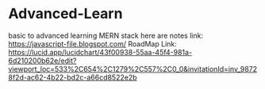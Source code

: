 # Advanced-Learn
basic to advanced learning MERN stack
here are notes link: https://javascript-file.blogspot.com/
RoadMap Link: https://lucid.app/lucidchart/43f00938-55aa-45f4-981a-6d210200b62e/edit?viewport_loc=533%2C654%2C1279%2C557%2C0_0&invitationId=inv_98728f2d-ac62-4b22-bd2c-a66cd8522e2b
